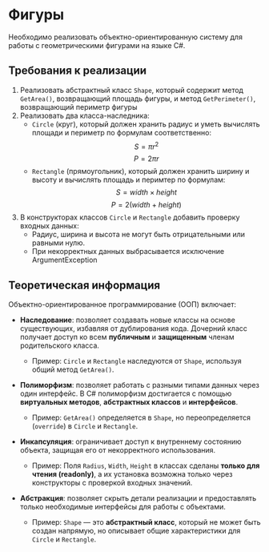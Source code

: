 # Фигуры
Необходимо реализовать объектно-ориентированную систему для работы с геометрическими фигурами на языке C#.

## Требования к реализации

1. Реализовать абстрактный класс `Shape`, который содержит метод `GetArea()`, возвращающий площадь фигуры, и метод  `GetPerimeter()`, возвращающий периметр фигуры
2. Реализовать два класса-наследника:
      * `Circle` (круг), который должен хранить радиус и уметь вычислять площади и периметр по формулам соответственно:
        $$ S = \pi r^2 $$
        $$ P = 2  \pi  r $$
     * `Rectangle` (прямоугольник), который должен хранить ширину и высоту и вычислять площадь и перимтер по формулам:
        $$ S = width \times height $$
        $$ P = 2  (width + height) $$
3. В конструкторах классов `Circle` и `Rectangle` добавить проверку входных данных:
   * Радиус, ширина и высота не могут быть отрицательными или равными нулю.
   * При некорректных данных выбрасывается исключение ArgumentException

## Теоретическая информация

Объектно-ориентированное программирование (ООП) включает:

- **Наследование**: позволяет создавать новые классы на основе существующих, избавляя от дублирования кода. Дочерний класс получает доступ ко всем **публичным** и **защищенным** членам родительского класса.
  - Пример: `Circle` и `Rectangle` наследуются от `Shape`, используя общий метод `GetArea()`.

- **Полиморфизм**: позволяет работать с разными типами данных через один интерфейс. В C# полиморфизм достигается с помощью **виртуальных методов**, **абстрактных классов** и **интерфейсов**.
  - Пример: `GetArea()` определяется в `Shape`, но переопределяется (`override`) в `Circle` и `Rectangle`.

- **Инкапсуляция**: ограничивает доступ к внутреннему состоянию объекта, защищая его от некорректного использования.
  - Пример: Поля `Radius`, `Width`, `Height` в классах сделаны **только для чтения (readonly)**, а их установка возможна только через конструкторы с проверкой входных значений.

- **Абстракция**: позволяет скрыть детали реализации и предоставлять только необходимые интерфейсы для работы с объектами.
  - Пример: `Shape` — это **абстрактный класс**, который не может быть создан напрямую, но описывает общие характеристики для `Circle` и `Rectangle`.